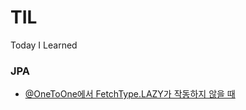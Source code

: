 # TIL
Today I Learned


### JPA
- [@OneToOne에서 FetchType.LAZY가 작동하지 않을 때](https://github.com/eastperson/TIL/blob/main/JPA/@OneToOne%EC%97%90%EC%84%9C%20FetchType.LAZY%EA%B0%80%20%EC%9E%91%EB%8F%99%ED%95%98%EC%A7%80%20%EC%95%8A%EC%9D%84%20%EB%95%8C.md)
